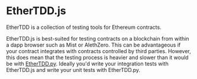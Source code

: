 # EtherTDD.js 
EtherTDD is a collection of testing tools for Ethereum contracts.

EtherTDD.js is best-suited for testing contracts on a blockchain from within a dapp browser such as Mist or AlethZero. This can be advantageous if your contract integrates with contracts controlled by third parties. However, this does mean that the testing process is heavier and slower than it would be with [EtherTDD.py](https://github.com/ethermarket/ethertdd.py). Ideally you'd write your integration tests with EtherTDD.js and write your unit tests with EtherTDD.py.
